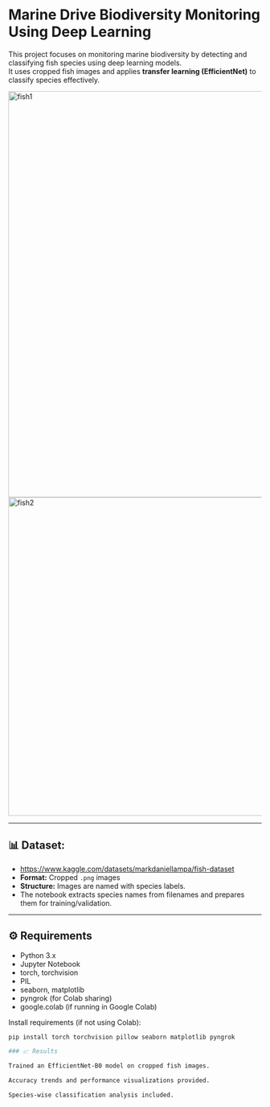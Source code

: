 # Marine Drive Biodiversity Monitoring Using Deep Learning

This project focuses on monitoring marine biodiversity by detecting and classifying fish species using deep learning models.  
It uses cropped fish images and applies **transfer learning (EfficientNet)** to classify species effectively.

<img width="1675" height="807" alt="fish1" src="https://github.com/user-attachments/assets/e0d3a0e1-8c68-40ec-8dea-694d62100f8b" />

<img width="1532" height="633" alt="fish2" src="https://github.com/user-attachments/assets/9140373d-8afc-49a4-970b-3521f92307b2" />

---

## 📊 Dataset: 
- https://www.kaggle.com/datasets/markdaniellampa/fish-dataset
- **Format:** Cropped `.png` images  
- **Structure:** Images are named with species labels.  
- The notebook extracts species names from filenames and prepares them for training/validation.

---

## ⚙️ Requirements
- Python 3.x
- Jupyter Notebook
- torch, torchvision
- PIL
- seaborn, matplotlib
- pyngrok (for Colab sharing)
- google.colab (if running in Google Colab)

Install requirements (if not using Colab):
```bash
pip install torch torchvision pillow seaborn matplotlib pyngrok

### 📈 Results

Trained an EfficientNet-B0 model on cropped fish images.

Accuracy trends and performance visualizations provided.

Species-wise classification analysis included.
